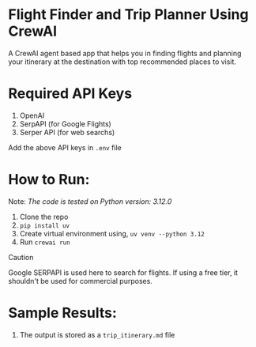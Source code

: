 # Flight Finder and Trip Planner Using CrewAI 

A CrewAI agent based app that helps you in finding flights and planning your itinerary at the destination with top recommended places to visit.


# Required API Keys

1. OpenAI
2. SerpAPI (for Google Flights)
3. Serper API (for web searchs)

Add the above API keys in `.env` file

# How to Run:

Note: _The code is tested on Python version: 3.12.0_

1. Clone the repo
2. `pip install uv`
3. Create virtual environment using, `uv venv --python 3.12`
4. Run `crewai run`

> [!CAUTION]
> Google SERPAPI is used here to search for flights. If using a free tier, it shouldn't be used for commercial purposes.


# Sample Results:

1. The output is stored as a `trip_itinerary.md` file
